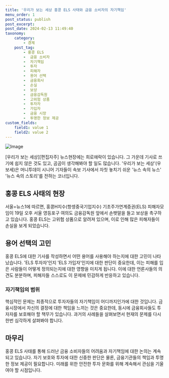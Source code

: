 ```yaml
---
title: '우리가 보는 세상 홍콩 ELS 사태와 금융 소비자의 자기책임'
menu_order: 1
post_status: publish
post_excerpt: 
post_date: 2024-02-13 11:49:40
taxonomy:
    category:
        - 경제
    post_tag:
        - 홍콩 ELS
        -  금융 소비자
        -  자기책임
        -  투자
        -  피해자
        -  용어 선택
        -  금융회사
        -  손실
        -  보상
        -  금융감독원
        -  고위험 상품
        -  투자자
        -  가입자
        -  금융 시장
        -  투명한 정보 제공
custom_fields:
    field1: value 1
    field2: value 2
---
```


![Image](https://imgnews.pstatic.net/image/008/2024/02/13/0004997635_001_20240213041601068.jpg?type=w647)

[우리가 보는 세상][편집자주] 뉴스현장에는 희로애락이 있습니다. 그 가운데 기사로 쓰기에 쉽지 않은 것도 있고, 곰곰이 생각해봐야 할 일도 많습니다. '우리가 보는 세상'(우보세)은 머니투데이 시니어 기자들이 속보 기사에서 자칫 놓치기 쉬운 '뉴스 속의 뉴스' '뉴스 속의 스토리'를 전하는 코너입니다.
## 홍콩 ELS 사태의 현장
서울=뉴스1에 따르면, 홍콩H지수(항셍중국기업지수) 기초주가연계증권(ELS) 피해자모임이 19일 오후 서울 영등포구 여의도 금융감독원 앞에서 손팻말을 들고 보상을 촉구하고 있습니다. 홍콩 ELS는 고위험 상품으로 알려져 있으며, 이로 인해 많은 피해자들이 손실을 보게 되었습니다.
## 용어 선택의 고민
홍콩 ELS에 대한 기사를 작성하면서 어떤 용어를 사용해야 하는지에 대한 고민이 나타났습니다. 'ELS 투자자'인지 'ELS 가입자'인지에 대한 판단이 중요한데, 이는 피해를 입은 사람들이 어떻게 정의되는지에 대한 영향을 미치게 됩니다. 이에 대한 언론사들의 의견도 분분하며, 피해자들 스스로도 이 문제에 민감하게 반응하고 있습니다.
### 자기책임의 범위
핵심적인 문제는 최종적으로 투자자들의 자기책임이 어디까지인가에 대한 것입니다. 금융시장에서 자신의 결정에 대한 책임을 느끼는 것은 중요한데, 동시에 금융회사들도 투자자를 보호해야 할 책무가 있습니다. 과거의 사례들을 살펴보면서 현재의 문제를 다시 한번 심각하게 살펴봐야 합니다.
## 마무리
홍콩 ELS 사태를 통해 드러난 금융 소비자들의 어려움과 자기책임에 대한 논의는 계속되고 있습니다. 자기 보호와 투자에 대한 신중한 판단은 물론, 금융기관들의 책임과 투명한 정보 제공이 필요합니다. 미래를 위한 안전한 투자 문화를 위해 계속해서 관심을 기울여야 할 시점입니다.
